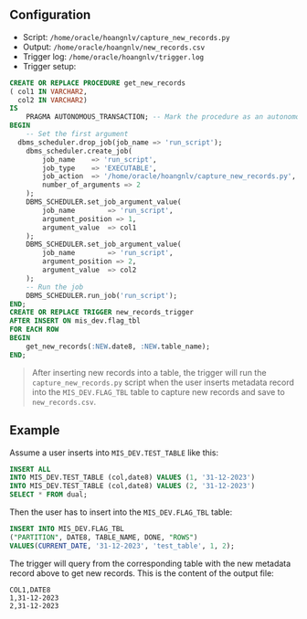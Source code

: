 ## Configuration

- Script: `/home/oracle/hoangnlv/capture_new_records.py`
- Output: `/home/oracle/hoangnlv/new_records.csv`
- Trigger log: `/home/oracle/hoangnlv/trigger.log`
- Trigger setup:

```sql
CREATE OR REPLACE PROCEDURE get_new_records
( col1 IN VARCHAR2,
  col2 IN VARCHAR2)
IS
    PRAGMA AUTONOMOUS_TRANSACTION; -- Mark the procedure as an autonomous transaction
BEGIN
    -- Set the first argument
  dbms_scheduler.drop_job(job_name => 'run_script');
    dbms_scheduler.create_job(
        job_name    => 'run_script',
        job_type    => 'EXECUTABLE',
        job_action  => '/home/oracle/hoangnlv/capture_new_records.py',
        number_of_arguments => 2
    );
    DBMS_SCHEDULER.set_job_argument_value(
        job_name        => 'run_script',
        argument_position => 1,
        argument_value  => col1
    );
    DBMS_SCHEDULER.set_job_argument_value(
        job_name        => 'run_script',
        argument_position => 2,
        argument_value  => col2
    );
    -- Run the job
    DBMS_SCHEDULER.run_job('run_script');
END;
CREATE OR REPLACE TRIGGER new_records_trigger
AFTER INSERT ON mis_dev.flag_tbl
FOR EACH ROW
BEGIN
    get_new_records(:NEW.date8, :NEW.table_name);
END;
```

> After inserting new records into a table, the trigger will run the `capture_new_records.py` script when the user inserts metadata record into the `MIS_DEV.FLAG_TBL` table to capture new records and save to `new_records.csv`.

## Example

Assume a user inserts into `MIS_DEV.TEST_TABLE` like this:
```sql
INSERT ALL
INTO MIS_DEV.TEST_TABLE (col,date8) VALUES (1, '31-12-2023')
INTO MIS_DEV.TEST_TABLE (col,date8) VALUES (2, '31-12-2023')
SELECT * FROM dual;
```
Then the user has to insert into the `MIS_DEV.FLAG_TBL` table:
```sql
INSERT INTO MIS_DEV.FLAG_TBL
("PARTITION", DATE8, TABLE_NAME, DONE, "ROWS")
VALUES(CURRENT_DATE, '31-12-2023', 'test_table', 1, 2);
```
The trigger will query from the corresponding table with the new metadata record above to get new records. This is the content of the output file:

```csv
COL1,DATE8
1,31-12-2023
2,31-12-2023
```